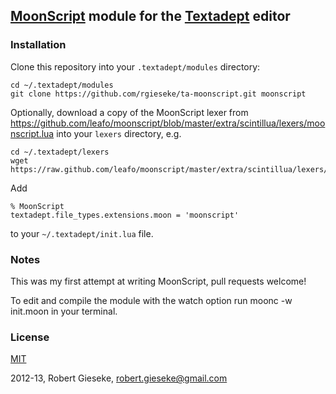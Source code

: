 ## [MoonScript](http://moonscript.org) module for the [Textadept](http://foicica.com/textadept/) editor

### Installation

Clone this repository into your `.textadept/modules` directory:

    cd ~/.textadept/modules
    git clone https://github.com/rgieseke/ta-moonscript.git moonscript

Optionally, download a copy of the MoonScript lexer from
<https://github.com/leafo/moonscript/blob/master/extra/scintillua/lexers/moonscript.lua>
into your `lexers` directory, e.g.

    cd ~/.textadept/lexers
    wget https://raw.github.com/leafo/moonscript/master/extra/scintillua/lexers/moonscript.lua

Add

    % MoonScript
    textadept.file_types.extensions.moon = 'moonscript'

to your `~/.textadept/init.lua` file.

### Notes

This was my first attempt at writing MoonScript, pull requests welcome!

To edit and compile the module with the watch option run
    moonc -w init.moon
in your terminal.

### License
[MIT](http://www.opensource.org/licenses/mit-license.php)

2012-13, Robert Gieseke, robert.gieseke@gmail.com

